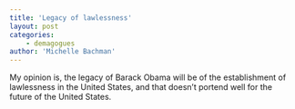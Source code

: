 ```yaml
---
title: 'Legacy of lawlessness'
layout: post
categories:
    - demagogues
author: 'Michelle Bachman'
---
```


My opinion is, the legacy of Barack Obama will be of the establishment of lawlessness in the United States, and that doesn’t portend well for the future of the United States.